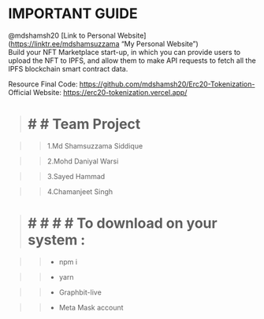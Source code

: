 # IMPORTANT GUIDE

@mdshamsh20 
[Link to Personal Website](https://linktr.ee/mdshamsuzzama “My Personal Website”)
<br>
Build your NFT Marketplace start-up, in which you can provide users to upload the NFT to IPFS, and allow them to make API requests to fetch all the IPFS blockchain smart contract data.
<br>

Resource Final Code: https://github.com/mdshamsh20/Erc20-Tokenization-
<br>
Official Website: https://erc20-tokenization.vercel.app/
<br>

> # # # Team Project 

>> 1.Md Shamsuzzama Siddique 

>> 2.Mohd Daniyal Warsi

>> 3.Sayed Hammad

>> 4.Chamanjeet Singh 


> # # # # # To download on your system :

>> * npm i

>> * yarn 

>> * Graphbit-live

>> * Meta Mask account


